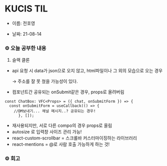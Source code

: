 # KUCIS TIL

- 이름: 전호영

- 날짜: 21-08-14

### ⚙️ 오늘 공부한 내용

1. 슬랙 클론

- api 요청 시 data가 json으로 오지 않고, html파일이나 그 외의 모습으로 오는 경우

  → 주소를 잘 못 쳤을 가능성이 있다.

- 컴포넌트간 공유되는 onSubmit같은 경우, props로 올려버림

```tsx
const ChatBox: VFC<Props> = ({ chat, onSubmitForm }) => {
  const onSubmitForm = useCallback(() => {
    //DM보내기... 채널 메시지..? 공유되는 경우!
	  }, []);
```

- 재사용되지만, 서로 다른 compo의 경우 props로 올림
- autosize 로 입력창 사이즈 관리 가능!
- react-custom-scrollbar = 스크롤바 커스터마이징하는 라이브러리
- react-mentions = @로 사람 호출 가능하게 하는 것!

### ⚙️ 회고

